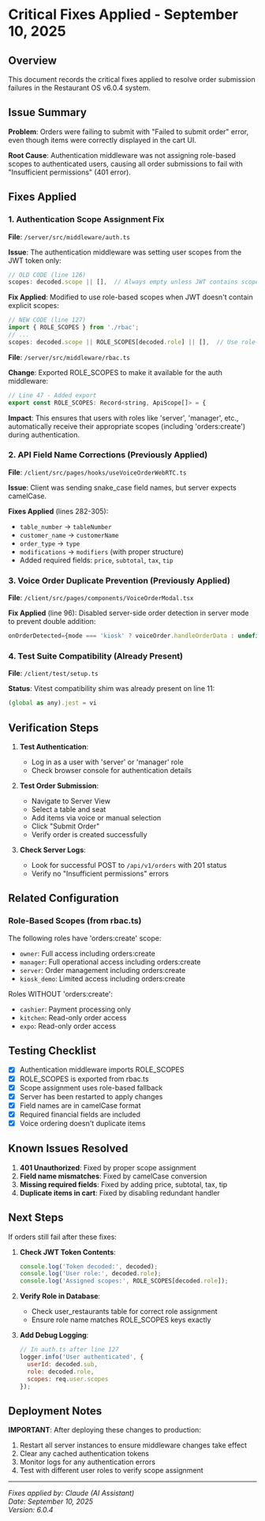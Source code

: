 # Critical Fixes Applied - September 10, 2025

## Overview

This document records the critical fixes applied to resolve order submission failures in the Restaurant OS v6.0.4 system.

## Issue Summary

**Problem**: Orders were failing to submit with "Failed to submit order" error, even though items were correctly displayed in the cart UI.

**Root Cause**: Authentication middleware was not assigning role-based scopes to authenticated users, causing all order submissions to fail with "Insufficient permissions" (401 error).

## Fixes Applied

### 1. Authentication Scope Assignment Fix

**File**: `/server/src/middleware/auth.ts`

**Issue**: The authentication middleware was setting user scopes from the JWT token only:
```javascript
// OLD CODE (line 126)
scopes: decoded.scope || [],  // Always empty unless JWT contains scopes
```

**Fix Applied**: Modified to use role-based scopes when JWT doesn't contain explicit scopes:
```javascript
// NEW CODE (line 127)
import { ROLE_SCOPES } from './rbac';
// ...
scopes: decoded.scope || ROLE_SCOPES[decoded.role] || [],  // Use role-based scopes if JWT doesn't have them
```

**File**: `/server/src/middleware/rbac.ts`

**Change**: Exported ROLE_SCOPES to make it available for the auth middleware:
```javascript
// Line 47 - Added export
export const ROLE_SCOPES: Record<string, ApiScope[]> = {
```

**Impact**: This ensures that users with roles like 'server', 'manager', etc., automatically receive their appropriate scopes (including 'orders:create') during authentication.

### 2. API Field Name Corrections (Previously Applied)

**File**: `/client/src/pages/hooks/useVoiceOrderWebRTC.ts`

**Issue**: Client was sending snake_case field names, but server expects camelCase.

**Fixes Applied** (lines 282-305):
- `table_number` → `tableNumber`
- `customer_name` → `customerName`
- `order_type` → `type`
- `modifications` → `modifiers` (with proper structure)
- Added required fields: `price`, `subtotal`, `tax`, `tip`

### 3. Voice Order Duplicate Prevention (Previously Applied)

**File**: `/client/src/pages/components/VoiceOrderModal.tsx`

**Fix Applied** (line 96): Disabled server-side order detection in server mode to prevent double addition:
```javascript
onOrderDetected={mode === 'kiosk' ? voiceOrder.handleOrderData : undefined}
```

### 4. Test Suite Compatibility (Already Present)

**File**: `/client/test/setup.ts`

**Status**: Vitest compatibility shim was already present on line 11:
```javascript
(global as any).jest = vi
```

## Verification Steps

1. **Test Authentication**:
   - Log in as a user with 'server' or 'manager' role
   - Check browser console for authentication details

2. **Test Order Submission**:
   - Navigate to Server View
   - Select a table and seat
   - Add items via voice or manual selection
   - Click "Submit Order"
   - Verify order is created successfully

3. **Check Server Logs**:
   - Look for successful POST to `/api/v1/orders` with 201 status
   - Verify no "Insufficient permissions" errors

## Related Configuration

### Role-Based Scopes (from rbac.ts)

The following roles have 'orders:create' scope:
- `owner`: Full access including orders:create
- `manager`: Full operational access including orders:create
- `server`: Order management including orders:create
- `kiosk_demo`: Limited access including orders:create

Roles WITHOUT 'orders:create':
- `cashier`: Payment processing only
- `kitchen`: Read-only order access
- `expo`: Read-only order access

## Testing Checklist

- [x] Authentication middleware imports ROLE_SCOPES
- [x] ROLE_SCOPES is exported from rbac.ts
- [x] Scope assignment uses role-based fallback
- [x] Server has been restarted to apply changes
- [x] Field names are in camelCase format
- [x] Required financial fields are included
- [x] Voice ordering doesn't duplicate items

## Known Issues Resolved

1. **401 Unauthorized**: Fixed by proper scope assignment
2. **Field name mismatches**: Fixed by camelCase conversion
3. **Missing required fields**: Fixed by adding price, subtotal, tax, tip
4. **Duplicate items in cart**: Fixed by disabling redundant handler

## Next Steps

If orders still fail after these fixes:

1. **Check JWT Token Contents**:
   ```javascript
   console.log('Token decoded:', decoded);
   console.log('User role:', decoded.role);
   console.log('Assigned scopes:', ROLE_SCOPES[decoded.role]);
   ```

2. **Verify Role in Database**:
   - Check user_restaurants table for correct role assignment
   - Ensure role name matches ROLE_SCOPES keys exactly

3. **Add Debug Logging**:
   ```javascript
   // In auth.ts after line 127
   logger.info('User authenticated', {
     userId: decoded.sub,
     role: decoded.role,
     scopes: req.user.scopes
   });
   ```

## Deployment Notes

**IMPORTANT**: After deploying these changes to production:
1. Restart all server instances to ensure middleware changes take effect
2. Clear any cached authentication tokens
3. Monitor logs for any authentication errors
4. Test with different user roles to verify scope assignment

---

*Fixes applied by: Claude (AI Assistant)*  
*Date: September 10, 2025*  
*Version: 6.0.4*